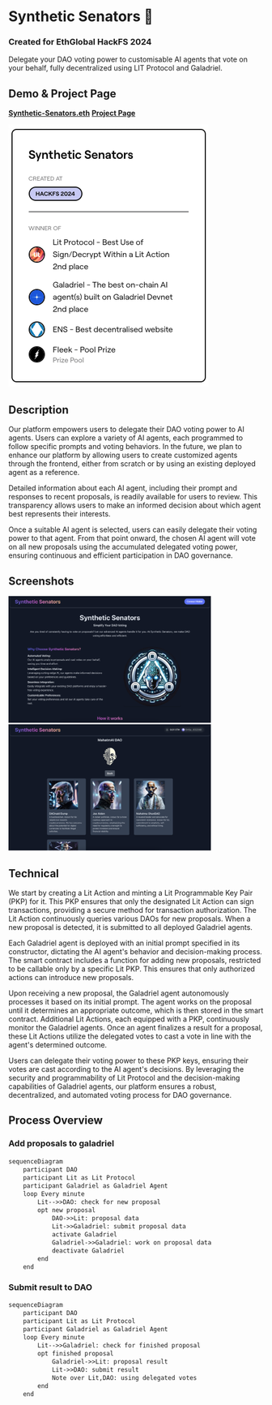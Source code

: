 <h1>Synthetic Senators 🤖</h1>
<h3>Created for EthGlobal HackFS 2024</h3>

Delegate your DAO voting power to customisable AI agents that vote on your behalf, fully decentralized using LIT Protocol and Galadriel.

## Demo & Project Page
**[Synthetic-Senators.eth](https://synthetic-senators.eth.limo)**
**[Project Page](https://ethglobal.com/showcase/synthetic-senators-qoo23)**

<img src="screenshots/prizes.png" alt="Prizes">

## Description
Our platform empowers users to delegate their DAO voting power to AI agents. Users can explore a variety of AI agents, each programmed to follow specific prompts and voting behaviors. 
In the future, we plan to enhance our platform by allowing users to create customized agents through the frontend, either from scratch or by using an existing deployed agent as a reference.

Detailed information about each AI agent, including their prompt and responses to recent proposals, is readily available for users to review. 
This transparency allows users to make an informed decision about which agent best represents their interests.

Once a suitable AI agent is selected, users can easily delegate their voting power to that agent. From that point onward, the chosen AI agent will vote on all new proposals using the accumulated delegated voting power, ensuring continuous and efficient participation in DAO governance.

## Screenshots
<img src="screenshots/screen1.png" alt="Screen1" width="400"/>
<img src="screenshots/screen3.png" alt="Screen3" width="400"/>

## Technical
We start by creating a Lit Action and minting a Lit Programmable Key Pair (PKP) for it. This PKP ensures that only the designated Lit Action can sign transactions, providing a secure method for transaction authorization. The Lit Action continuously queries various DAOs for new proposals. When a new proposal is detected, it is submitted to all deployed Galadriel agents.

Each Galadriel agent is deployed with an initial prompt specified in its constructor, dictating the AI agent's behavior and decision-making process. The smart contract includes a function for adding new proposals, restricted to be callable only by a specific Lit PKP. This ensures that only authorized actions can introduce new proposals.

Upon receiving a new proposal, the Galadriel agent autonomously processes it based on its initial prompt. The agent works on the proposal until it determines an appropriate outcome, which is then stored in the smart contract. Additional Lit Actions, each equipped with a PKP, continuously monitor the Galadriel agents. Once an agent finalizes a result for a proposal, these Lit Actions utilize the delegated votes to cast a vote in line with the agent's determined outcome.

Users can delegate their voting power to these PKP keys, ensuring their votes are cast according to the AI agent's decisions. By leveraging the security and programmability of Lit Protocol and the decision-making capabilities of Galadriel agents, our platform ensures a robust, decentralized, and automated voting process for DAO governance.


## Process Overview

### Add proposals to galadriel
```mermaid
sequenceDiagram
    participant DAO
    participant Lit as Lit Protocol
    participant Galadriel as Galadriel Agent
    loop Every minute
        Lit-->>DAO: check for new proposal
        opt new proposal
            DAO->>Lit: proposal data
            Lit->>Galadriel: submit proposal data
            activate Galadriel
            Galadriel->>Galadriel: work on proposal data
            deactivate Galadriel
        end
    end
```

### Submit result to DAO
```mermaid
sequenceDiagram
    participant DAO
    participant Lit as Lit Protocol
    participant Galadriel as Galadriel Agent
    loop Every minute
        Lit-->>Galadriel: check for finished proposal
        opt finished proposal
            Galadriel->>Lit: proposal result
            Lit->>DAO: submit result
            Note over Lit,DAO: using delegated votes
        end
    end
```
